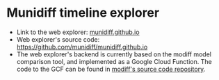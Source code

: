 # Munidiff timeline explorer

- Link to the web explorer: [munidiff.github.io](https://github.com/munidiff/munidiff.github.io)
- Web explorer's source code: https://github.com/munidiff/munidiff.github.io
- The web explorer's backend is currently based on the modiff model comparison tool, and implemented as a Google Cloud Function. The code to the GCF can be found in [modiff's source code repository](https://github.com/alfonsodelavega/modiff/blob/main/org.eclipse.epsilon.modiff/src/main/java/org/eclipse/epsilon/modiff/functions/ModiffFunction.java).
